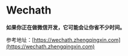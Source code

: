 
# Wechath

**如果你正在做微信开发，它可能会让你省不少时间。**

参考地址：[https://wechath.zhengqingxin.com](https://wechath.zhengqingxin.com)